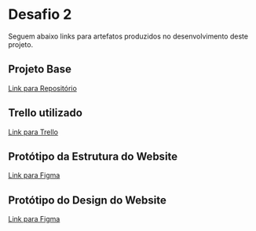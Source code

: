 # Desafio 2
Seguem abaixo links para artefatos produzidos no desenvolvimento deste projeto.

## Projeto Base
[Link para Repositório](https://github.com/Silmunia/iuul-desafio-1)

## Trello utilizado
[Link para Trello](https://trello.com/invite/b/xwSVvDnG/ATTI1c9636de2738c97aca261882b0567c17214B2923/iuul-desafio-2)

## Protótipo da Estrutura do Website
[Link para Figma](https://www.figma.com/file/vfaTxloebRq8a4QCH7X4QI/iUUL-Desafio-%231---Prot%C3%B3tipo-Estrutura?type=design&mode=design)

## Protótipo do Design do Website
[Link para Figma](https://www.figma.com/file/Z0Mez4LSUYc8YH1UiPGGWv/iUUL-Desafio-%231---Prot%C3%B3tipo-Design?type=design&node-id=1-3&mode=design)
